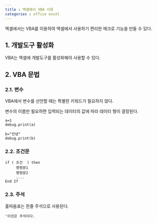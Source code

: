 ```yaml
---
title : 엑셀에서 VBA 사용
categories : office excel
---
```


엑셀에서는 VBA를 이용하여 엑셀에서 사용하기 편리한 매크로 기능을 만들 수 있다. 

## 1. 개발도구 활성화 

VBA는 엑셀에 개발도구를 활성화해야 사용할 수 있다. 

## 2. VBA 문법

### 2.1. 변수 

VBA에서 변수를 선언할 때는 특별한 키워드가 필요하지 않다. 

변수의 이름만 필요하면 입력되는 데이터의 값에 따라 데이터 형이 결정된다.

~~~vba
a=1
debug.print(a)

b="안녕"
debug.print(b)
~~~

### 2.2. 조건문

~~~vba
if ( 조건  ) then 
     명령문1
     명령문2
     ....
End If
~~~

### 2.3. 주석

홀따옴표는 한줄 주석으로 사용된다.

~~~vba
'이것은 주석이다.
~~~

